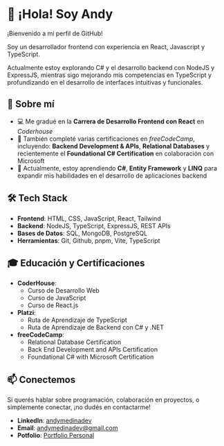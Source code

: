 # 👋 ¡Hola! Soy Andy

¡Bienvenido a mi perfil de GitHub!

Soy un desarrollador frontend con experiencia en React, Javascript y TypeScript.

Actualmente estoy explorando C# y el desarrollo backend con NodeJS y ExpressJS, mientras sigo mejorando mis competencias en TypeScript y profundizando en el desarrollo de interfaces intuitivas y funcionales.

## 🚀 Sobre mí

- 💻 Me gradué en la **Carrera de Desarrollo Frontend con React** en _Coderhouse_
- 📜 También completé varias certificaciones en _freeCodeCamp_, incluyendo: **Backend Development & APIs**, **Relational Databases** y recientemente el **Foundational C# Certification** en colaboración con Microsoft
- 🔎 Actualmente, estoy aprendiendo **C#**, **Entity Framework** y **LINQ** para expandir mis habilidades en el desarrollo de aplicaciones backend

## 🛠️ Tech Stack

- **Frontend**: HTML, CSS, JavaScript, React, Tailwind
- **Backend**: NodeJS, TypeScript, ExpressJS, REST APIs
- **Bases de Datos**: SQL, MongoDB, PostgreSQL
- **Herramientas**: Git, Github, pnpm, Vite, TypeScript

## 🎓 Educación y Certificaciones

- **CoderHouse**:
  - Curso de Desarrollo Web
  - Curso de JavaScript
  - Curso de React.js
- **Platzi**:
  - Ruta de Aprendizaje de TypeScript
  - Ruta de Aprendizaje de Backend con C# y .NET
- **freeCodeCamp**:
  - Relational Database Certification
  - Back End Development and APIs Certification
  - Foundational C# with Microsoft Certification

## 📫 Conectemos

Si querés hablar sobre programación, colaboración en proyectos, o simplemente conectar, ¡no dudés en contactarme!

- **LinkedIn**: [andymedinadev](https://www.linkedin.com/in/andymedinadev/)
- **Email**: [andymedinadev@gmail.com](mailto:andymedinadev@gmail.com)
- **Potfolio**: [Portfolio Personal](https://andymedinadev.vercel.app/)
